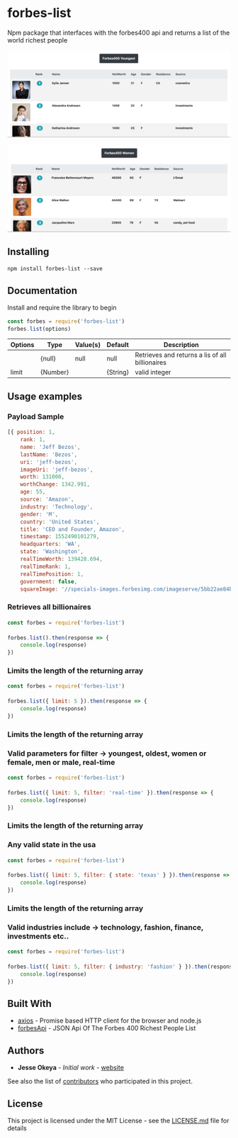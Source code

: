 # forbes-list

Npm package that interfaces with the forbes400 api and returns a list of the world richest people

![](/images/youngest.png?raw=true)

![](/images/women.png?raw=true)

## Installing

```
npm install forbes-list --save
```

## Documentation

Install and require the library to begin

```js
const forbes = require('forbes-list')
forbes.list(options)
```

| Options       | Type                      | Value(s)      | Default       | Description                                           |
| ------------- | -------------             | ------------- | ------------- |  -------------                                        |
|               | {null}                    | null          | null          |  Retrieves and returns a lis of all billionaires      |
| limit         | {Number} || {String}      | valid integer | 2153          |  Limits the length of the returning array             |

## Usage examples

### Payload Sample 

```js
[{ position: 1,
    rank: 1,
    name: 'Jeff Bezos',
    lastName: 'Bezos',
    uri: 'jeff-bezos',
    imageUri: 'jeff-bezos',
    worth: 131000,
    worthChange: 1342.991,
    age: 55,
    source: 'Amazon',
    industry: 'Technology',
    gender: 'M',
    country: 'United States',
    title: 'CEO and Founder, Amazon',
    timestamp: 1552490101279,
    headquarters: 'WA',
    state: 'Washington',
    realTimeWorth: 139428.694,
    realTimeRank: 1,
    realTimePosition: 1,
    government: false,
    squareImage: '//specials-images.forbesimg.com/imageserve/5bb22ae84bbe6f67d2e82e05/416x416.jpg?background=000000&cropX1=904&cropX2=1403&cropY1=262&cropY2=761' }]
```

### Retrieves all billionaires

```js
const forbes = require('forbes-list')

forbes.list().then(response => {
    console.log(response)
})
```

### Limits the length of the returning array 

```js
const forbes = require('forbes-list')

forbes.list({ limit: 5 }).then(response => {
    console.log(response)
})
```

### Limits the length of the returning array
### Valid parameters for filter -> youngest, oldest, women or female, men or male, real-time 

```js
const forbes = require('forbes-list')

forbes.list({ limit: 5, filter: 'real-time' }).then(response => {
    console.log(response)
})
```

### Limits the length of the returning array
### Any valid state in the usa  

```js
const forbes = require('forbes-list')

forbes.list({ limit: 5, filter: { state: 'texas' } }).then(response => {
    console.log(response)
})
```

### Limits the length of the returning array
### Valid industries include -> technology, fashion, finance, investments etc..  

```js
const forbes = require('forbes-list')

forbes.list({ limit: 5, filter: { industry: 'fashion' } }).then(response => {
    console.log(response)
})
```


## Built With

* [axios](https://github.com/axios/axios) - Promise based HTTP client for the browser and node.js
* [forbesApi](https://forbes400.herokuapp.com) - JSON Api Of The Forbes 400 Richest People List

## Authors

* **Jesse Okeya** - *Initial work* - [website](http://jesseokeya.com)

See also the list of [contributors](https://github.com/jesseokeya/forbes-list/graphs/contributors) who participated in this project.

## License

This project is licensed under the MIT License - see the [LICENSE.md](LICENSE.md) file for details
